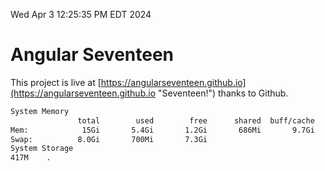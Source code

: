 Wed Apr  3 12:25:35 PM EDT 2024

# Angular Seventeen


This project is live at [https://angularseventeen.github.io](https://angularseventeen.github.io "Seventeen!") thanks to Github.

```bash
System Memory
               total        used        free      shared  buff/cache   available
Mem:            15Gi       5.4Gi       1.2Gi       686Mi       9.7Gi       9.9Gi
Swap:          8.0Gi       700Mi       7.3Gi
System Storage
417M	.
```
```bash
